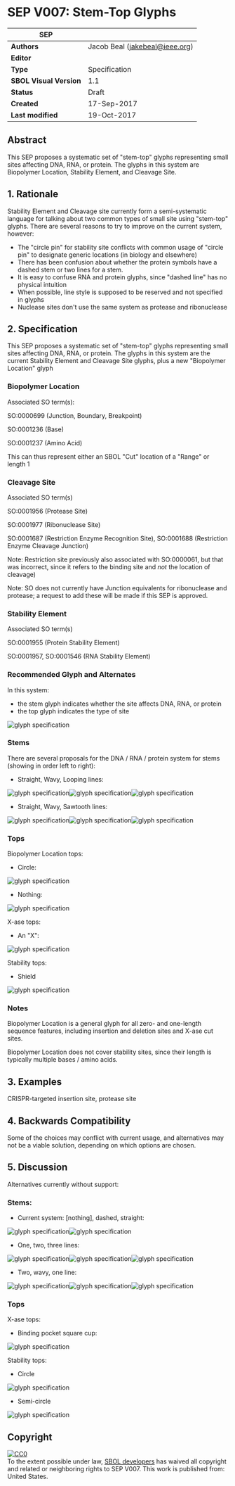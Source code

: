 # SEP V007: Stem-Top Glyphs

| SEP | <leave empty> |
| --- | --- |
| **Authors** | Jacob Beal (jakebeal@ieee.org) |
| **Editor** | <leave empty> |
| **Type** | Specification |
| **SBOL Visual Version** | 1.1 |
| **Status** | Draft |
| **Created** | 17-Sep-2017 |
| **Last modified** | 19-Oct-2017 |
## Abstract

This SEP proposes a systematic set of "stem-top" glyphs representing small sites affecting DNA, RNA, or protein. The glyphs in this system are Biopolymer Location, Stability Element, and Cleavage Site.

## 1. Rationale <a name="rationale"></a>

Stability Element and Cleavage site currently form a semi-systematic language for talking about two common types of small site using "stem-top" glyphs. There are several reasons to try to improve on the current system, however:

- The "circle pin" for stability site conflicts with common usage of "circle pin" to designate generic locations (in biology and elsewhere)
- There has been confusion about whether the protein symbols have a dashed stem or two lines for a stem.
- It is easy to confuse RNA and protein glyphs, since "dashed line" has no physical intuition
- When possible, line style is supposed to be reserved and not specified in glyphs
- Nuclease sites don't use the same system as protease and ribonuclease

## 2. Specification <a name="specification"></a>

This SEP proposes a systematic set of "stem-top" glyphs representing small sites affecting DNA, RNA, or protein.  The glyphs in this system are the current Stability Element and Cleavage Site glyphs, plus a new "Biopolymer Location" glyph

### Biopolymer Location

Associated SO term(s):

SO:0000699 (Junction, Boundary, Breakpoint)

SO:0001236 (Base)

SO:0001237 (Amino Acid)

This can thus represent either an SBOL "Cut" location of a "Range" or length 1

### Cleavage Site

Associated SO term(s)

SO:0001956 (Protease Site)

SO:0001977 (Ribonuclease Site)

SO:0001687 (Restriction Enzyme Recognition Site), SO:0001688 (Restriction Enzyme Cleavage Junction)

Note: Restriction site previously also associated with SO:0000061, but that was incorrect, since it refers to the binding site and *not* the location of cleavage)

Note: SO does not currently have Junction equivalents for ribonuclease and protease; a request to add these will be made if this SEP is approved.

### Stability Element

Associated SO term(s)

SO:0001955 (Protein Stability Element)

SO:0001957, SO:0001546 (RNA Stability Element)


### Recommended Glyph and Alternates

In this system:

- the stem glyph indicates whether the site affects DNA, RNA, or protein
- the top glyph indicates the type of site

![glyph specification](https://raw.githubusercontent.com/SynBioDex/SBOLv-realizations/a30f24c/Glyphs/cut/stem-top-specification.png)

### Stems
There are several proposals for the DNA / RNA / protein system for stems (showing in order left to right):

- Straight, Wavy, Looping lines:

![glyph specification](https://raw.githubusercontent.com/SynBioDex/SBOLv-realizations/a30f24c/Glyphs/cut/stem-top-specification-straight.png)![glyph specification](https://raw.githubusercontent.com/SynBioDex/SBOLv-realizations/a30f24c/Glyphs/cut/stem-top-specification-wavy.png)![glyph specification](https://raw.githubusercontent.com/SynBioDex/SBOLv-realizations/90e8478/Glyphs/cut/stem-top-specification-loops.png)

- Straight, Wavy, Sawtooth lines:

![glyph specification](https://raw.githubusercontent.com/SynBioDex/SBOLv-realizations/a30f24c/Glyphs/cut/stem-top-specification-straight.png)![glyph specification](https://raw.githubusercontent.com/SynBioDex/SBOLv-realizations/a30f24c/Glyphs/cut/stem-top-specification-wavy.png)![glyph specification](https://raw.githubusercontent.com/SynBioDex/SBOLv-realizations/cd93a0b/Glyphs/cut/stem-top-specification-sawtooth-sharper.png)

### Tops

 Biopolymer Location tops:

- Circle:

![glyph specification](https://raw.githubusercontent.com/SynBioDex/SBOLv-realizations/a30f24c/Glyphs/cut/stem-top-specification-straight.png)

- Nothing:

![glyph specification](https://raw.githubusercontent.com/SynBioDex/SBOLv-realizations/a30f24c/Glyphs/cut/stem-top-specification-plain.png)


X-ase tops:

- An "X":

![glyph specification](https://raw.githubusercontent.com/SynBioDex/SBOLv-realizations/a30f24c/Glyphs/cut/stem-top-specification-X.png)


Stability tops:

- Shield

![glyph specification](https://raw.githubusercontent.com/SynBioDex/SBOLv-realizations/90e8478/Glyphs/cut/stem-top-specification-shield.png)

### Notes
 Biopolymer Location is a general glyph for all zero- and one-length sequence features, including insertion and deletion sites and X-ase cut sites.

Biopolymer Location does not cover stability sites, since their length is typically multiple bases / amino acids.

## 3. Examples <a name='example'></a>

CRISPR-targeted insertion site, protease site

## 4. Backwards Compatibility <a name='compatibility'></a>

Some of the choices may conflict with current usage, and alternatives may not be a viable solution, depending on which options are chosen. 

## 5. Discussion <a name='discussion'></a>

Alternatives currently without support:

### Stems:
- Current system: [nothing], dashed, straight:

![glyph specification](https://raw.githubusercontent.com/SynBioDex/SBOLv-realizations/a30f24c/Glyphs/cut/stem-top-specification-dashed.png)![glyph specification](https://raw.githubusercontent.com/SynBioDex/SBOLv-realizations/a30f24c/Glyphs/cut/stem-top-specification-straight.png)

- One, two, three lines:

![glyph specification](https://raw.githubusercontent.com/SynBioDex/SBOLv-realizations/a30f24c/Glyphs/cut/stem-top-specification-straight.png)![glyph specification](https://raw.githubusercontent.com/SynBioDex/SBOLv-realizations/a30f24c/Glyphs/cut/stem-top-specification-double.png)![glyph specification](https://raw.githubusercontent.com/SynBioDex/SBOLv-realizations/a30f24c/Glyphs/cut/stem-top-specification-triple.png)

- Two, wavy, one line:

![glyph specification](https://raw.githubusercontent.com/SynBioDex/SBOLv-realizations/a30f24c/Glyphs/cut/stem-top-specification-double.png)![glyph specification](https://raw.githubusercontent.com/SynBioDex/SBOLv-realizations/a30f24c/Glyphs/cut/stem-top-specification-wavy.png)![glyph specification](https://raw.githubusercontent.com/SynBioDex/SBOLv-realizations/a30f24c/Glyphs/cut/stem-top-specification-straight.png)
### Tops

X-ase tops:
- Binding pocket square cup:

![glyph specification](https://raw.githubusercontent.com/SynBioDex/SBOLv-realizations/a30f24c/Glyphs/cut/stem-top-specification-cup.png)


Stability tops:
- Circle

![glyph specification](https://raw.githubusercontent.com/SynBioDex/SBOLv-realizations/a30f24c/Glyphs/cut/stem-top-specification-straight.png)

- Semi-circle

![glyph specification](https://raw.githubusercontent.com/SynBioDex/SBOLv-realizations/a30f24c/Glyphs/cut/stem-top-specification-semicircle.png)


## Copyright <a name='copyright'></a>

<p xmlns:dct="http://purl.org/dc/terms/" xmlns:vcard="http://www.w3.org/2001/vcard-rdf/3.0#">
  <a rel="license"
     href="http://creativecommons.org/publicdomain/zero/1.0/">
    <img src="http://i.creativecommons.org/p/zero/1.0/88x31.png" style="border-style: none;" alt="CC0" />
  </a>
  <br />
  To the extent possible under law,
  <a rel="dct:publisher"
     href="sbolstandard.org">
    <span property="dct:title">SBOL developers</span></a>
  has waived all copyright and related or neighboring rights to
  <span property="dct:title">SEP V007</span>.
This work is published from:
<span property="vcard:Country" datatype="dct:ISO3166"
      content="US" about="sbolstandard.org">
  United States</span>.
</p>
